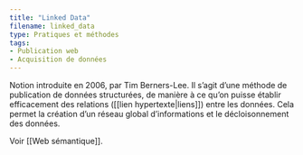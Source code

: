 ```yaml
---
title: "Linked Data"
filename: linked_data
type: Pratiques et méthodes
tags:
- Publication web
- Acquisition de données
---
```


Notion introduite en 2006, par Tim Berners-Lee. Il s’agit d’une méthode de publication de données structurées, de manière à ce qu’on puisse établir efficacement des relations ([[lien hypertexte|liens]]) entre les données. Cela permet la création d’un réseau global d’informations et le décloisonnement des données.

Voir [[Web sémantique]].

